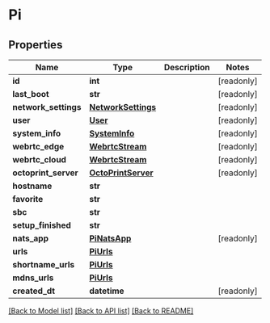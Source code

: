 # Pi


## Properties
Name | Type | Description | Notes
------------ | ------------- | ------------- | -------------
**id** | **int** |  | [readonly] 
**last_boot** | **str** |  | [readonly] 
**network_settings** | [**NetworkSettings**](NetworkSettings.md) |  | [readonly] 
**user** | [**User**](User.md) |  | [readonly] 
**system_info** | [**SystemInfo**](SystemInfo.md) |  | [readonly] 
**webrtc_edge** | [**WebrtcStream**](WebrtcStream.md) |  | [readonly] 
**webrtc_cloud** | [**WebrtcStream**](WebrtcStream.md) |  | [readonly] 
**octoprint_server** | [**OctoPrintServer**](OctoPrintServer.md) |  | [readonly] 
**hostname** | **str** |  | 
**favorite** | **str** |  | 
**sbc** | **str** |  | 
**setup_finished** | **str** |  | 
**nats_app** | [**PiNatsApp**](PiNatsApp.md) |  | [readonly] 
**urls** | [**PiUrls**](PiUrls.md) |  | 
**shortname_urls** | [**PiUrls**](PiUrls.md) |  | 
**mdns_urls** | [**PiUrls**](PiUrls.md) |  | 
**created_dt** | **datetime** |  | [readonly] 

[[Back to Model list]](../README.md#documentation-for-models) [[Back to API list]](../README.md#documentation-for-api-endpoints) [[Back to README]](../README.md)


